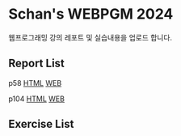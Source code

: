 # Schan's WEBPGM 2024
웹프로그래밍 강의 레포트 및 실습내용을 업로드 합니다.

## Report List
p58 [HTML](/p58/index.html) [WEB](https://schan-0.github.io/webpgm/p58/index.html)

p104 [HTML](/p104/index.html) [WEB](https://schan-0.github.io/webpgm/p104/index.html)

## Exercise List
